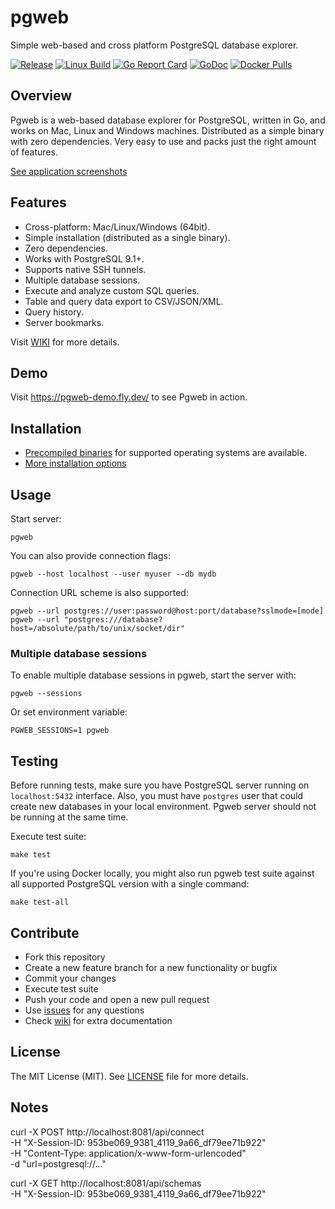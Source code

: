 # pgweb

Simple web-based and cross platform PostgreSQL database explorer.

[![Release](https://img.shields.io/github/release/sosedoff/pgweb.svg?label=Release)](https://github.com/rapidappio/pgweb/releases)
[![Linux Build](https://github.com/rapidappio/pgweb/actions/workflows/checks.yml/badge.svg)](https://github.com/rapidappio/pgweb/actions?query=branch%3Amaster)
[![Go Report Card](https://goreportcard.com/badge/github.com/rapidappio/pgweb)](https://goreportcard.com/report/github.com/rapidappio/pgweb)
[![GoDoc](https://godoc.org/github.com/rapidappio/pgweb?status.svg)](https://godoc.org/github.com/rapidappio/pgweb)
[![Docker Pulls](https://img.shields.io/docker/pulls/sosedoff/pgweb.svg)](https://hub.docker.com/r/sosedoff/pgweb/)

## Overview

Pgweb is a web-based database explorer for PostgreSQL, written in Go, and works
on Mac, Linux and Windows machines. Distributed as a simple binary with zero dependencies.
Very easy to use and packs just the right amount of features.

[See application screenshots](SCREENS.md)

## Features

- Cross-platform: Mac/Linux/Windows (64bit).
- Simple installation (distributed as a single binary).
- Zero dependencies.
- Works with PostgreSQL 9.1+.
- Supports native SSH tunnels.
- Multiple database sessions.
- Execute and analyze custom SQL queries.
- Table and query data export to CSV/JSON/XML.
- Query history.
- Server bookmarks.

Visit [WIKI](https://github.com/rapidappio/pgweb/wiki) for more details.

## Demo

Visit https://pgweb-demo.fly.dev/ to see Pgweb in action.

## Installation

- [Precompiled binaries](https://github.com/rapidappio/pgweb/releases) for supported operating systems are available.
- [More installation options](https://github.com/rapidappio/pgweb/wiki/Installation)

## Usage

Start server:

```
pgweb
```

You can also provide connection flags:

```
pgweb --host localhost --user myuser --db mydb
```

Connection URL scheme is also supported:

```
pgweb --url postgres://user:password@host:port/database?sslmode=[mode]
pgweb --url "postgres:///database?host=/absolute/path/to/unix/socket/dir"
```

### Multiple database sessions

To enable multiple database sessions in pgweb, start the server with:

```
pgweb --sessions
```

Or set environment variable:

```
PGWEB_SESSIONS=1 pgweb
```

## Testing

Before running tests, make sure you have PostgreSQL server running on `localhost:5432`
interface. Also, you must have `postgres` user that could create new databases
in your local environment. Pgweb server should not be running at the same time.

Execute test suite:

```
make test
```

If you're using Docker locally, you might also run pgweb test suite against
all supported PostgreSQL version with a single command:

```
make test-all
```

## Contribute

- Fork this repository
- Create a new feature branch for a new functionality or bugfix
- Commit your changes
- Execute test suite
- Push your code and open a new pull request
- Use [issues](https://github.com/rapidappio/pgweb/issues) for any questions
- Check [wiki](https://github.com/rapidappio/pgweb/wiki) for extra documentation

## License

The MIT License (MIT). See [LICENSE](LICENSE) file for more details.

## Notes
curl -X POST http://localhost:8081/api/connect \
-H "X-Session-ID: 953be069_9381_4119_9a66_df79ee71b922" \
-H "Content-Type: application/x-www-form-urlencoded" \
-d "url=postgresql://..."


curl -X GET http://localhost:8081/api/schemas \
-H "X-Session-ID: 953be069_9381_4119_9a66_df79ee71b922"
